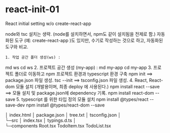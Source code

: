# react-init-01
React initial setting w/o create-react-app 

node와 tsc 설치는 생략. (node를 설치하면서, npm도 같이 설치됨을 전제로 함.)
자동화된 도구 (예:  create-react-app )도 있지만, 수기로 작성하는 것으로 하고, 자동화된 도구와 비교.


	1. 작업 공간 폴더 생성(ws) :
md ws
cd ws
	2. 프로젝트 공간 생성 (my-app) :
md my-app
cd my-app
	3. 프로젝트 폴더로 이동하고 npm 프로젝트 환경과  typescript 환경 구축
npm init     ==> package.json 파일 생성.
tsc --init     ==> tsconfig.json 파일 생성.
	4. React, React-dom 모듈 설치 (개발용이며, 최종 deploy 에 사용된다.)
npm install react --save   ==> 모듈 설치 및 package.json에 dependency 기록.
npm install react-dom --save
	5. typescript 를 위한 타입 정의 모듈 설치 
npm install @types/react --save-dev
npm install @types/react-dom --save



│  index.html
│  package.json
│  tree.txt
│  tsconfig.json
│          
└─src
    │  index.tsx
    │  typings.d.ts
    │  
    └─components
            Root.tsx
            TodoItem.tsx
            TodoList.tsx
